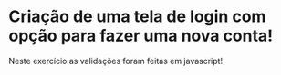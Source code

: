# Criação de uma tela de login com opção para fazer uma nova conta!
Neste exercício as validações foram feitas em javascript!
